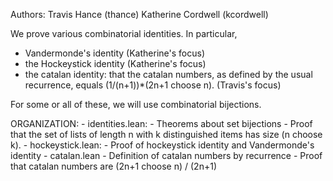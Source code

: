 Authors:
  Travis Hance (thance)
  Katherine Cordwell (kcordwell)

We prove various combinatorial identities.
In particular,

 - Vandermonde's identity (Katherine's focus)
 - the Hockeystick identity (Katherine's focus)
 - the catalan identity: that the catalan numbers, as defined
    by the usual recurrence, equals (1/(n+1))*(2n+1 choose n). (Travis's focus)

For some or all of these, we will use combinatorial bijections.

ORGANIZATION:
    - identities.lean:
        - Theorems about set bijections
        - Proof that the set of lists of length n with k
          distinguished items has size (n choose k).
    - hockeystick.lean:
        - Proof of hockeystick identity and Vandermonde's identity
    - catalan.lean
        - Definition of catalan numbers by recurrence
        - Proof that catalan numbers are (2n+1 choose n) / (2n+1)

